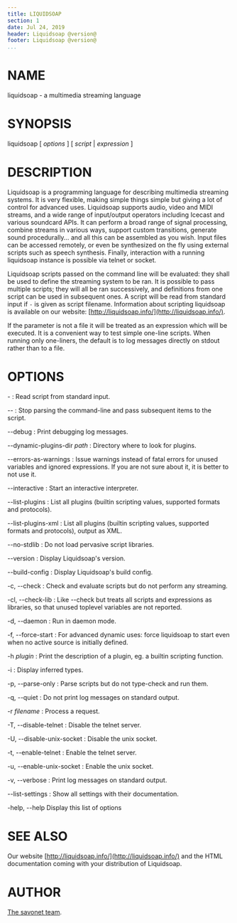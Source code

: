 ```yaml
---
title: LIQUIDSOAP
section: 1
date: Jul 24, 2019
header: Liquidsoap @version@
footer: Liquidsoap @version@
...
```


<!-- .TH LIQUIDSOAP 1 "Jul 1, 2016" "Liquidsoap @version@" -->

# NAME

liquidsoap - a multimedia streaming language

# SYNOPSIS

liquidsoap [ _options_ ] [ _script_ | _expression_ ]

# DESCRIPTION

Liquidsoap is a programming language for describing multimedia streaming systems.
It is very flexible, making simple things simple but giving a lot
of control for advanced uses. Liquidsoap
supports audio, video and MIDI streams,
and a wide range of input/output operators
including Icecast and various soundcard APIs.
It can perform a broad range of signal processing,
combine streams in various ways, support custom transitions,
generate sound procedurally...
and all this can be assembled as you wish.
Input files can be accessed remotely, or even be synthesized on the fly
using external scripts such as speech synthesis.
Finally, interaction with a running liquidsoap instance is possible
via telnet or socket.

Liquidsoap scripts passed on the command line will be evaluated: they shall be
used to define the streaming system to be ran. It is possible to pass multiple
scripts; they will all be ran successively, and definitions from one script can
be used in subsequent ones. A script will be read from standard input if `-` is
given as script filename. Information about scripting liquidsoap is available
on our website: [http://liquidsoap.info/](http://liquidsoap.info/).

If the parameter is not a file it will be treated as an expression which will
be executed. It is a convenient way to test simple one-line scripts. When
running only one-liners, the default is to log messages directly on stdout
rather than to a file.

# OPTIONS

\-
: Read script from standard input.

\--
: Stop parsing the command-line and pass subsequent items to the
script.

\--debug
: Print debugging log messages.

\--dynamic-plugins-dir _path_
: Directory where to look for plugins.

\--errors-as-warnings
: Issue warnings instead of fatal errors for unused variables and ignored
expressions. If you are not sure about it, it is better to not use it.

\--interactive
: Start an interactive interpreter.

\--list-plugins
: List all plugins (builtin scripting values, supported formats and protocols).

\--list-plugins-xml
: List all plugins (builtin scripting values, supported formats and protocols), output as XML.

\--no-stdlib
: Do not load pervasive script libraries.

\--version
: Display Liquidsoap's version.

\--build-config
: Display Liquidsoap's build config.

-c, \--check
: Check and evaluate scripts but do not perform any streaming.

-cl, \--check-lib
: Like \--check but treats all scripts and expressions as libraries, so that
unused toplevel variables are not reported.

-d, \--daemon
: Run in daemon mode.

-f, \--force-start
: For advanced dynamic uses: force liquidsoap to start even when no active
source is initially defined.

-h _plugin_
: Print the description of a plugin, eg. a builtin scripting function.

-i
: Display inferred types.

-p, --parse-only
: Parse scripts but do not type-check and run them.

-q, \--quiet
: Do not print log messages on standard output.

-r _filename_
: Process a request.

-T, \--disable-telnet
: Disable the telnet server.

-U, \--disable-unix-socket
: Disable the unix socket.

-t, \--enable-telnet
: Enable the telnet server.

-u, \--enable-unix-socket
: Enable the unix socket.

-v, \--verbose
: Print log messages on standard output.

\--list-settings
: Show all settings with their documentation.

-help, \--help
Display this list of options

# SEE ALSO

Our website [http://liquidsoap.info/](http://liquidsoap.info/) and the HTML
documentation coming with your distribution of Liquidsoap.

# AUTHOR

[The savonet team](savonet-users@lists.sourceforge.net).

